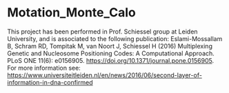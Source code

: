 # Motation_Monte_Calo
This project has been performed in Prof. Schiessel group at Leiden University, and is associated to the following publication: Eslami-Mossallam B, Schram RD, Tompitak M, van Noort J, Schiessel H (2016) Multiplexing Genetic and Nucleosome Positioning Codes: A Computational Approach. PLoS ONE 11(6): e0156905. https://doi.org/10.1371/journal.pone.0156905. For more information see: https://www.universiteitleiden.nl/en/news/2016/06/second-layer-of-information-in-dna-confirmed  
